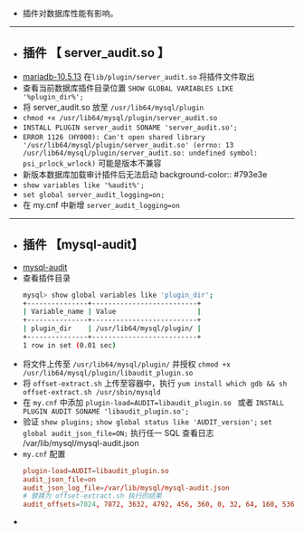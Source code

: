 - 插件对数据库性能有影响。
- ---
- ## 插件 【 server_audit.so 】
- [mariadb-10.5.13](https://mirrors.aliyun.com/mariadb//mariadb-10.5.13/bintar-linux-systemd-x86_64/mariadb-10.5.13-linux-systemd-x86_64.tar.gz) 在`lib/plugin/server_audit.so` 将插件文件取出
- 查看当前数据库插件目录位置 `SHOW GLOBAL VARIABLES LIKE '%plugin_dir%';`
- 将 server_audit.so 放至 `/usr/lib64/mysql/plugin`
- `chmod +x /usr/lib64/mysql/plugin/server_audit.so`
- `INSTALL PLUGIN server_audit SONAME 'server_audit.so';`
- `ERROR 1126 (HY000): Can't open shared library '/usr/lib64/mysql/plugin/server_audit.so' (errno: 13 /usr/lib64/mysql/plugin/server_audit.so: undefined symbol: psi_prlock_wrlock)`
  可能是版本不兼容
- 新版本数据库加载审计插件后无法启动
  background-color:: #793e3e
- `show variables like '%audit%';`
- `set global server_audit_logging=on;`
- 在 my.cnf 中新增 `server_audit_logging=on`
- ---
- ## 插件 【mysql-audit】
- [mysql-audit](https://github.com/mcafee/mysql-audit/wiki)
- 查看插件目录
  ```bash
  mysql> show global variables like 'plugin_dir';
  +---------------+--------------------------+
  | Variable_name | Value                    |
  +---------------+--------------------------+
  | plugin_dir    | /usr/lib64/mysql/plugin/ |
  +---------------+--------------------------+
  1 row in set (0.01 sec)
  ```
- 将文件上传至 `/usr/lib64/mysql/plugin/` 并授权 `chmod +x /usr/lib64/mysql/plugin/libaudit_plugin.so`
- 将 `offset-extract.sh` 上传至容器中，执行 `yum install which gdb && sh offset-extract.sh /usr/sbin/mysqld`
- 在 `my.cnf` 中添加 `plugin-load=AUDIT=libaudit_plugin.so `
  或者 `INSTALL PLUGIN AUDIT SONAME 'libaudit_plugin.so';`
- 验证
  `show plugins;`
  `show global status like 'AUDIT_version';`
  `set global audit_json_file=ON;`
  执行任一 SQL 查看日志 /var/lib/mysql/mysql-audit.json
- `my.cnf` 配置
  ```cnf
  plugin-load=AUDIT=libaudit_plugin.so 
  audit_json_file=on
  audit_json_log_file=/var/lib/mysql/mysql-audit.json
  # 替换为 offset-extract.sh 执行的结果
  audit_offsets=7824, 7872, 3632, 4792, 456, 360, 0, 32, 64, 160, 536, 7988, 4360, 3648, 3656, 3660, 6072, 2072, 8, 7056, 7096, 7080, 13472, 148, 672
  ```
-